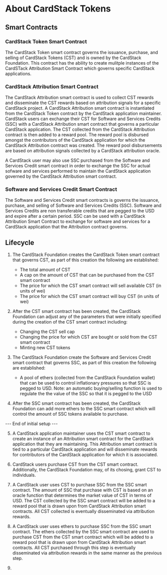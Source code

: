 # About CardStack Tokens

## Smart Contracts

### CardStack Token Smart Contract
The CardStack Token smart contract governs the issuance, purchase, and selling of CardStack Tokens (CST) and is owned by the CardStack Foundation. This contract has the ability to create mulitple instances of the CardSTack Attribution Smart Contract which governs specific CardStack applications.

### CardStack Attribution Smart Contract
The CardStack Attribution smart contract is used to collect CST rewards and disseminate the CST rewards based on attribution signals for a specific CardStack project. A CardStack Attribution smart contract is instantiated from the CardStack Token contract by the CardStack application maintainer. CardStack users can exchange their CST for Software and Services Credits (SSC) with a CardStack Attribution smart contract that governs a particular CardStack application. The CST collected from the CardStack Attribution contract is then added to a reward pool. The reward pool is disbursed amongst the contributors of the CardStack application for which the CardStack Attribution contract was created. The reward pool disbursements are based on attribution signals collected by a CardStack attribution oracle.

A CardStack user may also use SSC purchased from the Software and Services Credit smart contract in order to exchange the SSC for actual sofware and services performed to maintain the CardStack application governed by the CardStack Attribution smart contract.

### Software and Services Credit Smart Contract
The Software and Services Credit smart contracts is governs the issuance, purchase, and selling of Software and Services Credits (SSC). Software and Services Credits are non transferable credits that are pegged to the USD and expire after a certain period. SSC can be used with a CardStack Attribution Smart Contract to exchange for software and services for a CardStack application that the Attribution contract governs.

## Lifecycle

1. The CardStack Foundation creates the CardStack Token smart contract that governs CST, as part of this creation the following are established:
    * The total amount of CST
    * A cap on the amount of CST that can be purchased from the CST smart contract
    * The price for which the CST smart contract will sell available CST (in units of wei)
    * The price for which the CST smart contract will buy CST (in units of wei)
    
2. After the CST smart contract has been created, the CardStack Foundation can adjust any of the parameters that were initially specified during the creation of the CST smart contract including:
    * Changing the CST sell cap
    * Changing the price for which CST are bought or sold from the CST smart contract
    * Minting new CST tokens
    
3. The CardStack Foundation create the Software and Services Credit smart contract that governs SSC, as part of this creation the following are established:
    * A pool of ethers (collected from the CardStack Foundation wallet) that can be used to control inflationary pressures so that SSC is pegged to USD. Note: an automatic buying/selling function is used to regulate the the value of the SSC so that it is pegged to the USD
    
4. After the SSC smart contract has been created, the CardStack Foundation can add more ethers to the SSC smart contract which will control the amount of SSC tokens available to purchase.

--- End of initial setup ---

5. A CardStack application maintainer uses the CST smart contract to create an instance of an Attribution smart contract for the CardStack application that they are maintaining. This Attribution smart contract is tied to a particular CardStack application and will disseminate rewards for contributors of the CardStack application for which it is associated.

6. CardStack users purchase CST from the CST smart contract. Additionally, the CardStack Foundation may, of its chosing, grant CST to individuals.

7. A CardStack user uses CST to purchase SSC from the SSC smart contract. The amount of SSC that purchase with CST is based on an oracle function that determines the market value of CST in terms of USD. The CST collected by the SSC smart contract will be added to a reward pool that is drawn upon from CardStack Attribution smart contracts. All CST collected is eventually disseminated via attribution rewards.

8. A CardStack user uses ethers to purchase SSC from the SSC smart contract. The ethers collected by the SSC smart contract are used to purchase CST from the CST smart contract which will be added to a reward pool that is drawn upon from CardStack Attribution smart contracts. All CST purchased through this step is eventually disseminated via attribution rewards in the same manner as the previous step.

9.

  



